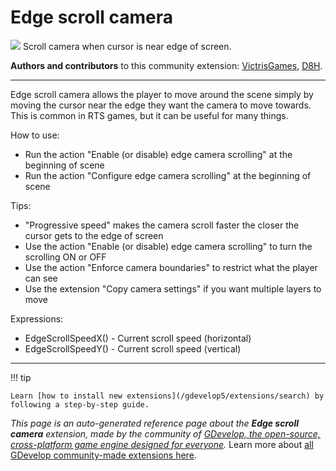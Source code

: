 # Edge scroll camera

<img src="https://resources.gdevelop-app.com/assets/Icons/camera-metering-matrix.svg" class="extension-icon"></img>
Scroll camera when cursor is near edge of screen.

**Authors and contributors** to this community extension: [VictrisGames](https://gd.games/VictrisGames), [D8H](https://gd.games/D8H).

---

Edge scroll camera allows the player to move around the scene simply by moving the cursor near the edge they want the camera to move towards.  This is common in RTS games, but it can be useful for many things.

How to use:
- Run the action "Enable (or disable) edge camera scrolling" at the beginning of scene
- Run the action "Configure edge camera scrolling" at the beginning of scene

Tips:
- "Progressive speed" makes the camera scroll faster the closer the cursor gets to the edge of screen
- Use the action "Enable (or disable) edge camera scrolling" to turn the scrolling ON or OFF
- Use the action "Enforce camera boundaries" to restrict what the player can see
- Use the extension "Copy camera settings" if you want multiple layers to move

Expressions:
- EdgeScrollSpeedX() - Current scroll speed (horizontal)
- EdgeScrollSpeedY() - Current scroll speed (vertical)


---

!!! tip

    Learn [how to install new extensions](/gdevelop5/extensions/search) by following a step-by-step guide.

*This page is an auto-generated reference page about the **Edge scroll camera** extension, made by the community of [GDevelop, the open-source, cross-platform game engine designed for everyone](https://gdevelop.io/).* Learn more about [all GDevelop community-made extensions here](/gdevelop5/extensions).
